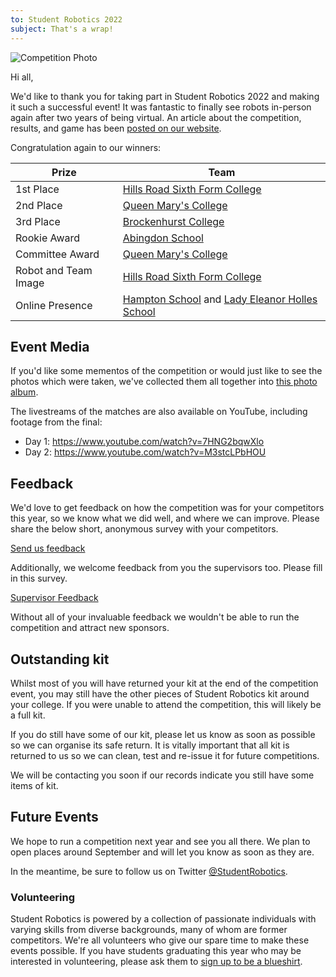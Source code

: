 ```yaml
---
to: Student Robotics 2022
subject: That's a wrap!
---
```


![Competition Photo](TODO)

Hi all,

We'd like to thank you for taking part in Student Robotics 2022 and making it such a successful event! It was fantastic to finally see robots in-person again after two years of being virtual. An article about the competition, results, and game has been [posted on our website](https://studentrobotics.org/news/2022-04-24-sr2022-knockouts/).

Congratulation again to our winners:

|        Prize          |            Team
|-----------------------|-----------------------------------------------
| 1st Place             | [Hills Road Sixth Form College](https://www.hillsroad.ac.uk/)
| 2nd Place             | [Queen Mary's College](https://www.qmc.ac.uk/)
| 3rd Place             | [Brockenhurst College](https://brock.org.uk/)
| Rookie Award          | [Abingdon School](https://www.abingdon.org.uk/)
| Committee Award       | [Queen Mary's College](https://www.qmc.ac.uk/)
| Robot and Team Image  | [Hills Road Sixth Form College](https://www.hillsroad.ac.uk/)
| Online Presence       | [Hampton School](https://hamptonschool.org.uk/) and [Lady Eleanor Holles School](https://www.lehs.org.uk/)

## Event Media

If you'd like some mementos of the competition or would just like to see the photos which were taken, we've collected them all together into [this photo album](TODO).

The livestreams of the matches are also available on YouTube, including footage from the final:

- Day 1: https://www.youtube.com/watch?v=7HNG2bqwXlo
- Day 2: https://www.youtube.com/watch?v=M3stcLPbHOU

## Feedback

We'd love to get feedback on how the competition was for your competitors this year, so we know what we did well, and where we can improve. Please share the below short, anonymous survey with your competitors.

[Send us feedback](https://docs.google.com/forms/d/e/1FAIpQLSeQXNw6XnATZM2LaBORIt_TgRqed3hNxpd2_2vdXXNxLY8ubA/viewform)

Additionally, we welcome feedback from you the supervisors too. Please fill in this survey.

[Supervisor Feedback](https://docs.google.com/forms/d/e/1FAIpQLSc63utOabO5oBPOqgCZg-t1flOn1i5DzVC6GHcPXHEQ7_YDNg/viewform)

Without all of your invaluable feedback we wouldn't be able to run the competition and attract new sponsors.

## Outstanding kit

Whilst most of you will have returned your kit at the end of the competition event, you may still have the other pieces of Student Robotics kit around your college. If you were unable to attend the competition, this will likely be a full kit.

If you do still have some of our kit, please let us know as soon as possible so we can organise its safe return. It is vitally important that all kit is returned to us so we can clean, test and re-issue it for future competitions.

We will be contacting you soon if our records indicate you still have some items of kit.

## Future Events

We hope to run a competition next year and see you all there. We plan to open places around September and will let you know as soon as they are.

In the meantime, be sure to follow us on Twitter [@StudentRobotics](https://twitter.com/studentrobotics).

### Volunteering

Student Robotics is powered by a collection of passionate individuals with varying skills from diverse backgrounds, many of whom are former competitors. We're all volunteers who give our spare time to make these events possible. If you have students graduating this year who may be interested in volunteering, please ask them to [sign up to be a blueshirt](https://studentrobotics.org/volunteer/).
